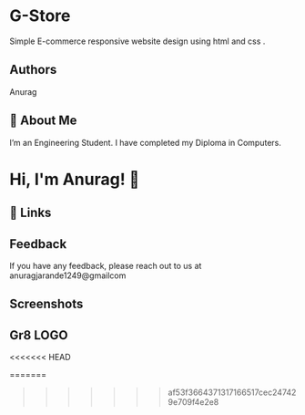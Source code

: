 
# G-Store

Simple E-commerce responsive website design using html and css .


## Authors

Anurag

  
## 🚀 About Me
I’m an Engineering Student. I have completed my Diploma in Computers. 

  
# Hi, I'm Anurag! 👋

  
## 🔗 Links



  
## Feedback

If you have any feedback, please reach out to us at anuragjarande1249@gmailcom

  
## Screenshots



  
## Gr8 LOGO


<<<<<<< HEAD
    
=======
    
>>>>>>> af53f3664371317166517cec247429e709f4e2e8
